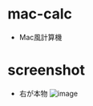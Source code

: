 # mac-calc
* Mac風計算機

# screenshot
* 右が本物
![image](https://user-images.githubusercontent.com/39234092/110277924-965ac180-8019-11eb-9537-e6f92db35073.png)


